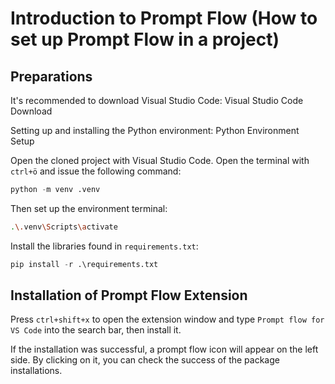 # Introduction to Prompt Flow (How to set up Prompt Flow in a project)

## Preparations
It's recommended to download Visual Studio Code:
Visual Studio Code Download

Setting up and installing the Python environment:
Python Environment Setup

Open the cloned project with Visual Studio Code. Open the terminal with `ctrl+ö` and issue the following command:

```python
python -m venv .venv
```

Then set up the environment terminal:

```bash
.\.venv\Scripts\activate
```

Install the libraries found in `requirements.txt`:

```python
pip install -r .\requirements.txt
```

## Installation of Prompt Flow Extension
Press `ctrl+shift+x` to open the extension window and type `Prompt flow for VS Code` into the search bar, then install it.

If the installation was successful, a prompt flow icon will appear on the left side. By clicking on it, you can check the success of the package installations.
